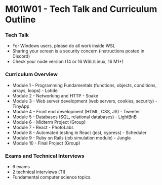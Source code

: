 # M01W01 - Tech Talk and Curriculum Outline

### Tech Talk
* For Windows users, please do all work inside WSL
* Sharing your screen is a security concern (instructions posted in Discord)
* Check your node version (14 or 16 WSL/Linux, 16 M1+)

### Curriculum Overview
* Module 1 - Programming Fundamentals (functions, objects, conditions, arrays, loops) - Lotide
* Module 2 - Networking and HTTP - Snake
* Module 3 - Web server development (web servers, cookies, security) - TinyApp
* Module 4 - Front end development (HTML, CSS, JS) - Tweeter
* Module 5 - Databases (SQL, relational databases) - LightBnB
* Module 6 - Midterm Project (Group)
* Module 7 - React - PhotoLabs
* Module 8 - Automated testing in React (jest, cypress) - Scheduler
* Module 9 - Ruby on Rails (job simulation module) - Jungle
* Module 10 - Final Project (Group)

### Exams and Technical Interviews
* 6 exams
* 2 technical interviews (TI)
* Fundamental computer science topics
